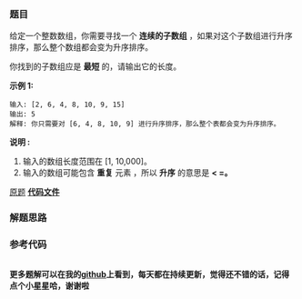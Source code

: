 ### 题目
给定一个整数数组，你需要寻找一个 **连续的子数组** ，如果对这个子数组进行升序排序，那么整个数组都会变为升序排序。

你找到的子数组应是 **最短** 的，请输出它的长度。

**示例 1:**

    
    
    输入: [2, 6, 4, 8, 10, 9, 15]
    输出: 5
    解释: 你只需要对 [6, 4, 8, 10, 9] 进行升序排序，那么整个表都会变为升序排序。
    

**说明 :**

  1. 输入的数组长度范围在 [1, 10,000]。
  2. 输入的数组可能包含 **重复** 元素 ，所以 **升序** 的意思是 **< =。**

[原题](https://leetcode-cn.com/problems/shortest-unsorted-continuous-subarray/)    **[代码文件]()**


### 解题思路




### 参考代码

```go


```




**更多题解可以在我的[github](https://github.com/LZH139/leetcode_Go)上看到，每天都在持续更新，觉得还不错的话，记得点个小星星哈，谢谢啦**
